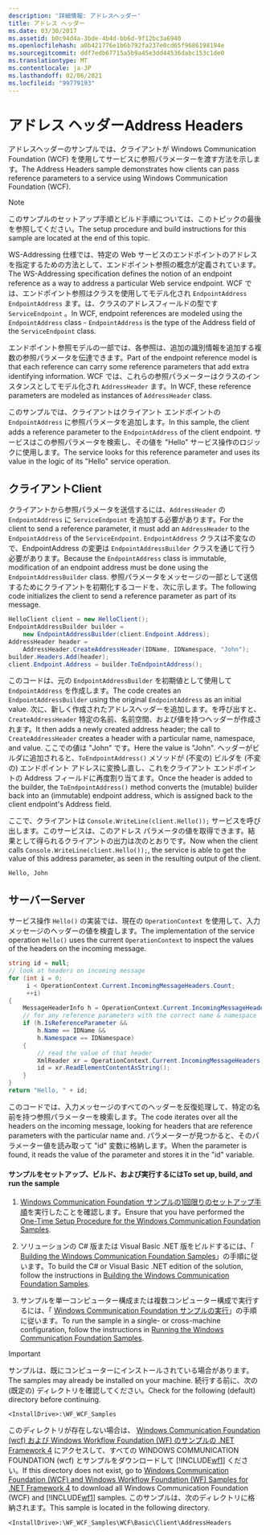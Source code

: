 ```yaml
---
description: '詳細情報: アドレスヘッダー'
title: アドレス ヘッダー
ms.date: 03/30/2017
ms.assetid: b0c94d4a-3bde-4b4d-bb6d-9f12bc3a6940
ms.openlocfilehash: a0b421776e1b6b792fa237e0cd65f9686198194e
ms.sourcegitcommit: ddf7edb67715a5b9a45e3dd44536dabc153c1de0
ms.translationtype: MT
ms.contentlocale: ja-JP
ms.lasthandoff: 02/06/2021
ms.locfileid: "99779193"
---
```

# <a name="address-headers"></a><span data-ttu-id="ff215-103">アドレス ヘッダー</span><span class="sxs-lookup"><span data-stu-id="ff215-103">Address Headers</span></span>

<span data-ttu-id="ff215-104">アドレスヘッダーのサンプルでは、クライアントが Windows Communication Foundation (WCF) を使用してサービスに参照パラメーターを渡す方法を示します。</span><span class="sxs-lookup"><span data-stu-id="ff215-104">The Address Headers sample demonstrates how clients can pass reference parameters to a service using Windows Communication Foundation (WCF).</span></span>

> [!NOTE]
> <span data-ttu-id="ff215-105">このサンプルのセットアップ手順とビルド手順については、このトピックの最後を参照してください。</span><span class="sxs-lookup"><span data-stu-id="ff215-105">The setup procedure and build instructions for this sample are located at the end of this topic.</span></span>

<span data-ttu-id="ff215-106">WS-Addressing 仕様では、特定の Web サービスのエンドポイントのアドレスを指定するための方法として、エンドポイント参照の概念が定義されています。</span><span class="sxs-lookup"><span data-stu-id="ff215-106">The WS-Addressing specification defines the notion of an endpoint reference as a way to address a particular Web service endpoint.</span></span> <span data-ttu-id="ff215-107">WCF では、エンドポイント参照はクラスを使用してモデル化され `EndpointAddress` `EndpointAddress` ます。は、クラスのアドレスフィールドの型です `ServiceEndpoint` 。</span><span class="sxs-lookup"><span data-stu-id="ff215-107">In WCF, endpoint references are modeled using the `EndpointAddress` class - `EndpointAddress` is the type of the Address field of the `ServiceEndpoint` class.</span></span>

<span data-ttu-id="ff215-108">エンドポイント参照モデルの一部では、各参照は、追加の識別情報を追加する複数の参照パラメータを伝達できます。</span><span class="sxs-lookup"><span data-stu-id="ff215-108">Part of the endpoint reference model is that each reference can carry some reference parameters that add extra identifying information.</span></span> <span data-ttu-id="ff215-109">WCF では、これらの参照パラメーターはクラスのインスタンスとしてモデル化され `AddressHeader` ます。</span><span class="sxs-lookup"><span data-stu-id="ff215-109">In WCF, these reference parameters are modeled as instances of `AddressHeader` class.</span></span>

<span data-ttu-id="ff215-110">このサンプルでは、クライアントはクライアント エンドポイントの `EndpointAddress` に参照パラメータを追加します。</span><span class="sxs-lookup"><span data-stu-id="ff215-110">In this sample, the client adds a reference parameter to the `EndpointAddress` of the client endpoint.</span></span> <span data-ttu-id="ff215-111">サービスはこの参照パラメータを検索し、その値を "Hello" サービス操作のロジックに使用します。</span><span class="sxs-lookup"><span data-stu-id="ff215-111">The service looks for this reference parameter and uses its value in the logic of its "Hello" service operation.</span></span>

## <a name="client"></a><span data-ttu-id="ff215-112">クライアント</span><span class="sxs-lookup"><span data-stu-id="ff215-112">Client</span></span>

<span data-ttu-id="ff215-113">クライアントから参照パラメータを送信するには、`AddressHeader` の `EndpointAddress` に `ServiceEndpoint` を追加する必要があります。</span><span class="sxs-lookup"><span data-stu-id="ff215-113">For the client to send a reference parameter, it must add an `AddressHeader` to the `EndpointAddress` of the `ServiceEndpoint`.</span></span> <span data-ttu-id="ff215-114">`EndpointAddress` クラスは不変なので、EndpointAddress の変更は `EndpointAddressBuilder` クラスを通じて行う必要があります。</span><span class="sxs-lookup"><span data-stu-id="ff215-114">Because the `EndpointAddress` class is immutable, modification of an endpoint address must be done using the `EndpointAddressBuilder` class.</span></span> <span data-ttu-id="ff215-115">参照パラメータをメッセージの一部として送信するためにクライアントを初期化するコードを、次に示します。</span><span class="sxs-lookup"><span data-stu-id="ff215-115">The following code initializes the client to send a reference parameter as part of its message.</span></span>

```csharp
HelloClient client = new HelloClient();
EndpointAddressBuilder builder =
    new EndpointAddressBuilder(client.Endpoint.Address);
AddressHeader header =
    AddressHeader.CreateAddressHeader(IDName, IDNamespace, "John");
builder.Headers.Add(header);
client.Endpoint.Address = builder.ToEndpointAddress();
```

<span data-ttu-id="ff215-116">このコードは、元の `EndpointAddressBuilder` を初期値として使用して `EndpointAddress` を作成します。</span><span class="sxs-lookup"><span data-stu-id="ff215-116">The code creates an `EndpointAddressBuilder` using the original `EndpointAddress` as an initial value.</span></span> <span data-ttu-id="ff215-117">次に、新しく作成されたアドレスヘッダーを追加します。を呼び出すと、 `CreateAddressHeader` 特定の名前、名前空間、および値を持つヘッダーが作成されます。</span><span class="sxs-lookup"><span data-stu-id="ff215-117">It then adds a newly created address header; the call to `CreateAddressHeader` creates a header with a particular name, namespace, and value.</span></span> <span data-ttu-id="ff215-118">ここでの値は "John" です。</span><span class="sxs-lookup"><span data-stu-id="ff215-118">Here the value is "John".</span></span> <span data-ttu-id="ff215-119">ヘッダーがビルダに追加されると、`ToEndpointAddress()` メソッドが (不変の) ビルダを (不変の) エンドポイント アドレスに変換し直し、これをクライアント エンドポイントの Address フィールドに再度割り当てます。</span><span class="sxs-lookup"><span data-stu-id="ff215-119">Once the header is added to the builder, the `ToEndpointAddress()` method converts the (mutable) builder back into an (immutable) endpoint address, which is assigned back to the client endpoint's Address field.</span></span>

<span data-ttu-id="ff215-120">ここで、クライアントは `Console.WriteLine(client.Hello());` サービスを呼び出します。このサービスは、このアドレス パラメータの値を取得できます。結果として得られるクライアントの出力は次のとおりです。</span><span class="sxs-lookup"><span data-stu-id="ff215-120">Now when the client calls `Console.WriteLine(client.Hello());`, the service is able to get the value of this address parameter, as seen in the resulting output of the client.</span></span>

`Hello, John`

## <a name="server"></a><span data-ttu-id="ff215-121">サーバー</span><span class="sxs-lookup"><span data-stu-id="ff215-121">Server</span></span>

<span data-ttu-id="ff215-122">サービス操作 `Hello()` の実装では、現在の `OperationContext` を使用して、入力メッセージのヘッダーの値を検査します。</span><span class="sxs-lookup"><span data-stu-id="ff215-122">The implementation of the service operation `Hello()` uses the current `OperationContext` to inspect the values of the headers on the incoming message.</span></span>

```csharp
string id = null;
// look at headers on incoming message
for (int i = 0;
     i < OperationContext.Current.IncomingMessageHeaders.Count;
     ++i)
{
    MessageHeaderInfo h = OperationContext.Current.IncomingMessageHeaders[i];
    // for any reference parameters with the correct name & namespace
    if (h.IsReferenceParameter &&
        h.Name == IDName &&
        h.Namespace == IDNamespace)
    {
        // read the value of that header
        XmlReader xr = OperationContext.Current.IncomingMessageHeaders.GetReaderAtHeader(i);
        id = xr.ReadElementContentAsString();
    }
}
return "Hello, " + id;
```

<span data-ttu-id="ff215-123">このコードでは、入力メッセージのすべてのヘッダーを反復処理して、特定の名前を持つ参照パラメーターを検索します。</span><span class="sxs-lookup"><span data-stu-id="ff215-123">The code iterates over all the headers on the incoming message, looking for headers that are reference parameters with the particular name and.</span></span> <span data-ttu-id="ff215-124">パラメーターが見つかると、そのパラメーター値を読み取って "id" 変数に格納します。</span><span class="sxs-lookup"><span data-stu-id="ff215-124">When the parameter is found, it reads the value of the parameter and stores it in the "id" variable.</span></span>

#### <a name="to-set-up-build-and-run-the-sample"></a><span data-ttu-id="ff215-125">サンプルをセットアップ、ビルド、および実行するには</span><span class="sxs-lookup"><span data-stu-id="ff215-125">To set up, build, and run the sample</span></span>

1. <span data-ttu-id="ff215-126">[Windows Communication Foundation サンプルの1回限りのセットアップ手順](one-time-setup-procedure-for-the-wcf-samples.md)を実行したことを確認します。</span><span class="sxs-lookup"><span data-stu-id="ff215-126">Ensure that you have performed the [One-Time Setup Procedure for the Windows Communication Foundation Samples](one-time-setup-procedure-for-the-wcf-samples.md).</span></span>

2. <span data-ttu-id="ff215-127">ソリューションの C# 版または Visual Basic .NET 版をビルドするには、「 [Building the Windows Communication Foundation Samples](building-the-samples.md)」の手順に従います。</span><span class="sxs-lookup"><span data-stu-id="ff215-127">To build the C# or Visual Basic .NET edition of the solution, follow the instructions in [Building the Windows Communication Foundation Samples](building-the-samples.md).</span></span>

3. <span data-ttu-id="ff215-128">サンプルを単一コンピューター構成または複数コンピューター構成で実行するには、「 [Windows Communication Foundation サンプルの実行](running-the-samples.md)」の手順に従います。</span><span class="sxs-lookup"><span data-stu-id="ff215-128">To run the sample in a single- or cross-machine configuration, follow the instructions in [Running the Windows Communication Foundation Samples](running-the-samples.md).</span></span>

> [!IMPORTANT]
> <span data-ttu-id="ff215-129">サンプルは、既にコンピューターにインストールされている場合があります。</span><span class="sxs-lookup"><span data-stu-id="ff215-129">The samples may already be installed on your machine.</span></span> <span data-ttu-id="ff215-130">続行する前に、次の (既定の) ディレクトリを確認してください。</span><span class="sxs-lookup"><span data-stu-id="ff215-130">Check for the following (default) directory before continuing.</span></span>
>
> `<InstallDrive>:\WF_WCF_Samples`
>
> <span data-ttu-id="ff215-131">このディレクトリが存在しない場合は、 [Windows Communication Foundation (wcf) および Windows Workflow Foundation (WF) のサンプルの .NET Framework 4](https://www.microsoft.com/download/details.aspx?id=21459) にアクセスして、すべての WINDOWS COMMUNICATION FOUNDATION (wcf) とサンプルをダウンロードして [!INCLUDE[wf1](../../../../includes/wf1-md.md)] ください。</span><span class="sxs-lookup"><span data-stu-id="ff215-131">If this directory does not exist, go to [Windows Communication Foundation (WCF) and Windows Workflow Foundation (WF) Samples for .NET Framework 4](https://www.microsoft.com/download/details.aspx?id=21459) to download all Windows Communication Foundation (WCF) and [!INCLUDE[wf1](../../../../includes/wf1-md.md)] samples.</span></span> <span data-ttu-id="ff215-132">このサンプルは、次のディレクトリに格納されます。</span><span class="sxs-lookup"><span data-stu-id="ff215-132">This sample is located in the following directory.</span></span>
>
> `<InstallDrive>:\WF_WCF_Samples\WCF\Basic\Client\AddressHeaders`
